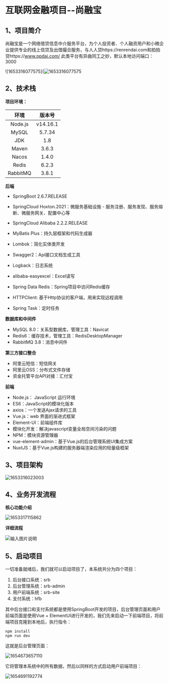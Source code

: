 # 互联网金融项目--尚融宝

## 1、项目简介

尚融宝是一个网络借贷信息中介服务平台，为个人投资者、个人融资用户和小微企业提供专业的线上信贷及出借撮合服务，与人人贷https://renrendai.com和拍拍贷https://www.ppdai.com/  此类平台有异曲同工之妙，默认本地访问端口：3000

![1653316077575](![1653316077575](https://user-images.githubusercontent.com/82700457/172780947-f8878670-1d58-4a05-9840-e2e02d39701c.png)

## 2、技术栈

**项目环境：**

|   环境   |  版本号  |
| :------: | :------: |
| Node.js  | v14.16.1 |
|  MySQL   |  5.7.34  |
|   JDK    |   1.8    |
|  Maven   |  3.6.3   |
|  Nacos   |  1.4.0   |
|  Redis   |  6.2.3   |
| RabbitMQ |  3.8.1   |

**后端**

- SpringBoot 2.6.7.RELEASE

- SpringCloud Hoxton.2021：微服务基础设施 - 服务注册、服务发现、服务熔断、微服务网关、配置中心等

- SpringCloud Alibaba 2.2.2.RELEASE

- MyBatis Plus：持久层框架和代码生成器

- Lombok：简化实体类开发

- Swagger2：Api接口文档生成工具

- Logback：日志系统

- alibaba-easyexcel：Excel读写

- Spring Data Redis：Spring项目中访问Redis缓存

- HTTPClient: 基于Http协议的客户端，用来实现远程调用

- Spring Task：定时任务


**数据库和中间件**

- MySQL 8.0：关系型数据库，管理工具：Navicat
- Redis6：缓存技术，管理工具：RedisDesktopManager
- RabbitMQ 3.8：消息中间件

**第三方接口整合**

- 阿里云短信：短信网关
- 阿里云OSS：分布式文件存储
- 资金托管平台API对接：汇付宝

**前端**

- Node.js： JavaScript 运行环境
- ES6：JavaScript的模块化版本
- axios：一个发送Ajax请求的工具
- Vue.js：web 界面的渐进式框架
- Element-UI：前端组件库
- 模块化开发：解决javascript变量全局空间污染的问题
- NPM：模块资源管理器
- vue-element-admin：基于Vue.js的后台管理系统UI集成方案
- NuxtJS：基于Vue.js构建的服务器端渲染应用的轻量级框架

## 3、项目架构

![1653316023003](C:\Users\lemon\Desktop\互联网金融项目\Lemon-Srb\assets\1653316023003.png)

## 4、业务开发流程

**核心功能介绍**

![1653317115862](C:\Users\lemon\Desktop\互联网金融项目\Lemon-Srb\assets\1653317115862.png)

**详细流程**

![输入图片说明](https://images.gitee.com/uploads/images/2021/0331/092043_c2e31f08_7758392.png "屏幕截图.png")

## 5、启动项目

一切准备就绪后，我们就可以启动项目了，本系统共分为四个项目：

1. 后台接口系统：srb
2. 后台管理系统：srb-admin
3. 用户前端系统：srb-site
4. 支付系统：hfb

其中后台接口和支付系统都是使用SpringBoot开发的项目，后台管理页面和用户前端页面是使用Vue + ElementUI进行开发的，我们先来启动一下前端项目，将前端项目克隆到本地后，执行指令：

```shell
npm install
npm run dev
```

这就是后台管理页面：

![1654673657110](C:\Users\lemon\Desktop\互联网金融项目\Lemon-Srb\assets\1654673657110.png)

它将管理本系统中的所有数据，然后以同样的方式启动用户前端项目：

![1654691192774](C:\Users\lemon\Desktop\互联网金融项目\Lemon-Srb\assets\1654691192774.png)
